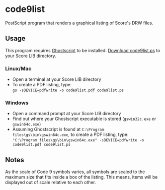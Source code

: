 # code9list

PostScript program that renders a graphical listing of Score's DRW files.

## Usage

This program requires [Ghostscript](http://www.ghostscript.com/download/gsdnld.html) to be installed.  [Download code9list.ps](https://raw.githubusercontent.com/th-we/code9list/master/code9list.ps) to your Score LIB directory.

### Linux/Mac

* Open a terminal at your Score LIB directory
* To create a PDF listing, type:<br/>
  `gs -sDEVICE=pdfwrite -o code9list.pdf code9list.ps`

### Windows

* Open a command prompt at your Score LIB directory
* Find out where your Ghostscript executable is stored (`gswin32c.exe` or `gswin64c.exe`)
* Assuming Ghostscript is found at `C:\Program files\gs\bin\gswin64c.exe`, to create a PDF listing, type:<br/>
  `"C:\Program files\gs\bin\gswin64c.exe" -sDEVICE=pdfwrite -o code9list.pdf code9list.ps`

## Notes

As the scale of Code 9 symbols varies, all symbols are scaled to the maximum size that fits inside a box of the listing.  This means, items will be displayed out of scale relative to each other.
